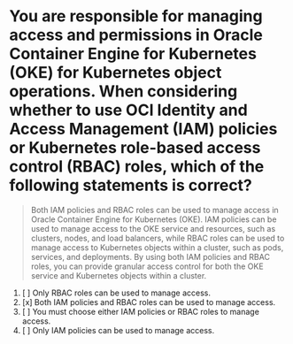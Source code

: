 # You are responsible for managing access and permissions in Oracle Container Engine for Kubernetes (OKE) for Kubernetes object operations. When considering whether to use OCI Identity and Access Management (IAM) policies or Kubernetes role-based access control (RBAC) roles, which of the following statements is correct?

> Both IAM policies and RBAC roles can be used to manage access in Oracle Container Engine for Kubernetes (OKE). IAM policies can be used to manage access to the OKE service and resources, such as clusters, nodes, and load balancers, while RBAC roles can be used to manage access to Kubernetes objects within a cluster, such as pods, services, and deployments. By using both IAM policies and RBAC roles, you can provide granular access control for both the OKE service and Kubernetes objects within a cluster.

1. [ ] Only RBAC roles can be used to manage access.
1. [x] Both IAM policies and RBAC roles can be used to manage access.
1. [ ] You must choose either IAM policies or RBAC roles to manage access.
1. [ ] Only IAM policies can be used to manage access.